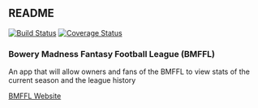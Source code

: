 ## README

[![Build Status](https://travis-ci.org/bplindgren/bmffl.svg?branch=master)](https://travis-ci.org/bplindgren/bmffl)  [![Coverage Status](https://coveralls.io/repos/github/bplindgren/bmffl/badge.svg?branch=master)](https://coveralls.io/github/bplindgren/bmffl?branch=master)

### Bowery Madness Fantasy Football League (BMFFL)

An app that will allow owners and fans of the BMFFL to view stats of the current season and the league history

[BMFFL Website](https://bmffl.herokuapp.com/)

